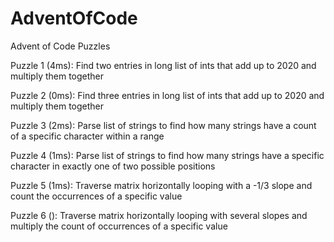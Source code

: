 # AdventOfCode
Advent of Code Puzzles

Puzzle 1 (4ms): Find two entries in long list of ints that add up to 2020 and multiply them together

Puzzle 2 (0ms): Find three entries in long list of ints that add up to 2020 and multiply them together

Puzzle 3 (2ms): Parse list of strings to find how many strings have a count of a specific character within a range

Puzzle 4 (1ms): Parse list of strings to find how many strings have a specific character in exactly one of two possible positions

Puzzle 5 (1ms): Traverse matrix horizontally looping with a -1/3 slope and count the occurrences of a specific value

Puzzle 6 (): Traverse matrix horizontally looping with several slopes and multiply the count of occurrences of a specific value
